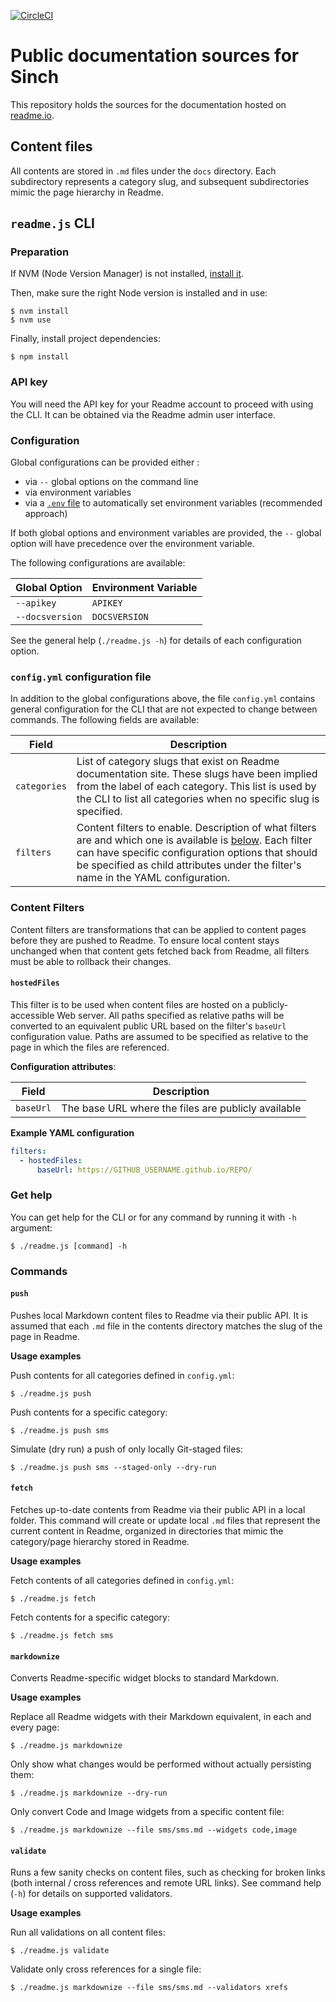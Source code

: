 [![CircleCI](https://circleci.com/gh/sinch/docs.svg?style=svg&circle-token=acb4c7610022a9c27e9e356ffcc2b6d96dba1b2b)](https://circleci.com/gh/sinch/docs)

# Public documentation sources for Sinch

This repository holds the sources for the documentation hosted on [readme.io](http://sinch.readme.io).

## Content files

All contents are stored in `.md` files under the `docs` directory. Each subdirectory represents a category slug, and
subsequent subdirectories mimic the page hierarchy in Readme.

## `readme.js` CLI

### Preparation

If NVM (Node Version Manager) is not installed, [install it](https://github.com/nvm-sh/nvm#installation-and-update).

Then, make sure the right Node version is installed and in use:

    $ nvm install              
    $ nvm use

Finally, install project dependencies:
    
    $ npm install
    
### API key

You will need the API key for your Readme account to proceed with using the CLI. It can be obtained via the Readme admin 
user interface.

### Configuration

Global configurations can be provided either :
 - via `--` global options on the command line
 - via environment variables
 - via a [`.env` file](https://www.npmjs.com/package/dotenv) to automatically set environment variables (recommended approach)
 
If both global options and environment variables are provided, the `--` global option will have precedence over the environment variable.

The following configurations are available:

| Global Option   | Environment Variable |
| ---             | ---                  |
| `--apikey`      | `APIKEY`             |
| `--docsversion` | `DOCSVERSION`        |

See the general help (`./readme.js -h`) for details of each configuration option.

### `config.yml` configuration file

In addition to the global configurations above, the file `config.yml` contains general configuration for the CLI that are not expected to change between commands. 
The following fields are available:

| Field        | Description                                                                                                                                                                                                            |
| ---          | ---                                                                                                                                                                                                                    |
| `categories` | List of category slugs that exist on Readme documentation site. These slugs have been implied from the label of each category. This list is used by the CLI to list all categories when no specific slug is specified. |
| `filters`    | Content filters to enable. Description of what filters are and which one is available is [below](#content-filters). Each filter can have specific configuration options that should be specified as child attributes under the filter's name in the YAML configuration.                                                                                                                       |

### Content Filters

Content filters are transformations that can be applied to content pages before they are pushed to Readme. To ensure local
content stays unchanged when that content gets fetched back from Readme, all filters must be able to rollback their 
changes.

#### `hostedFiles`

This filter is to be used when content files are hosted on a publicly-accessible Web server. 
All paths specified as relative paths will be converted to an equivalent public URL based on the filter's `baseUrl` configuration value. 
Paths are assumed to be specified as relative to the page in which the files are referenced.

**Configuration attributes**:

| Field     | Description                                         |
| ---       | ---                                                 |
| `baseUrl` | The base URL where the files are publicly available |


**Example YAML configuration**

```yaml
filters:
  - hostedFiles:
      baseUrl: https://GITHUB_USERNAME.github.io/REPO/
```

### Get help

You can get help for the CLI or for any command by running it with `-h` argument:

    $ ./readme.js [command] -h 

### Commands

#### `push`

Pushes local Markdown content files to Readme via their public API. It is assumed that each `.md` file in the 
contents directory matches the slug of the page in Readme. 

**Usage examples**

Push contents for all categories defined in `config.yml`:

    $ ./readme.js push
    
Push contents for a specific category:

    $ ./readme.js push sms
    
Simulate (dry run) a push of only locally Git-staged files:  

    $ ./readme.js push sms --staged-only --dry-run   
    
#### `fetch`

Fetches up-to-date contents from Readme via their public API in a local folder. 
This command will create or update local `.md` files that represent the current content in Readme, organized in directories 
that mimic the category/page hierarchy stored in Readme.  

**Usage examples**

Fetch contents of all categories defined in `config.yml`:

    $ ./readme.js fetch
    
Fetch contents for a specific category:

    $ ./readme.js fetch sms

#### `markdownize`

Converts Readme-specific widget blocks to standard Markdown.

**Usage examples**

Replace all Readme widgets with their Markdown equivalent, in each and every page:
 
    $ ./readme.js markdownize 

Only show what changes would be performed without actually persisting them:
 
    $ ./readme.js markdownize --dry-run
    
Only convert Code and Image widgets from a specific content file:
 
    $ ./readme.js markdownize --file sms/sms.md --widgets code,image
    
#### `validate`

Runs a few sanity checks on content files, such as checking for broken links (both internal / cross references and remote URL links). See command help (`-h`) for details on supported validators. 
 
**Usage examples** 
 
Run all validations on all content files:
 
    $ ./readme.js validate  
    
Validate only cross references for a single file:
 
    $ ./readme.js markdownize --file sms/sms.md --validators xrefs
 